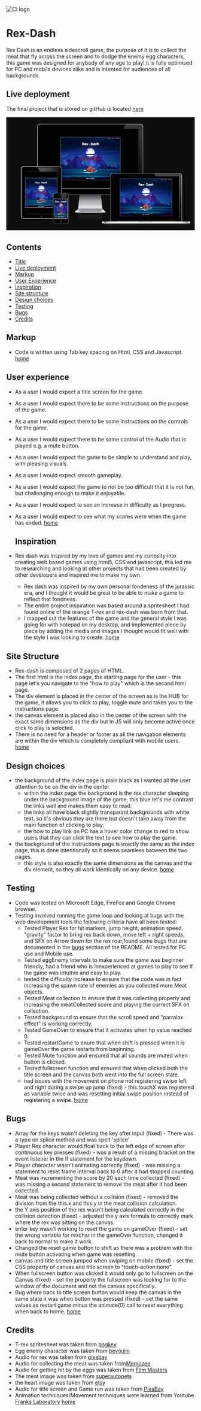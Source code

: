 ![CI logo](https://codeinstitute.s3.amazonaws.com/fullstack/ci_logo_small.png)

# Rex-Dash

Rex Dash is an endless sidescroll game, the purpose of it is to collect the meat that fly across the screen and to dodge the enemy egg characters,
this game was designed for anybody of any age to play! it is fully optimised for PC and mobile devices alike and is intented for audiences of all backgrounds.

## Live deployment

The final project that is stored on gitHub is located [here](https://liamedwards931.github.io/JavascriptProject/)

![Responsive screen shot of the project](assets/images/readmeimg/responsivescreen.png)

## Contents

- [Title](#rex-run)
- [Live deployment](#live-deployment)
- [Markup](#markup)
- [User Experience](#user-experience)
- [Inspiration](#inspiration)
- [Site structure](#site-structure)
- [Design choices](#design-choices)
- [Testing](#testing)
- [Bugs](#bugs)
- [Credits](#credits)

## Markup

- Code is written using Tab key spacing on Html, CSS and Javascript.
  [home](#rex-dash)

## User experience

- As a user I would expect a title screen for the game.
- As a user I would expect there to be some instructions on the purpose of the game.
- As a user I would expect there to be some instructions on the controls for the game.
- As a user I would expect there to be some control of the Audio that is played e.g. a mute button.
- As a user I would expect the game to be simple to understand and play, with pleasing visuals.
- As a user I would expect smooth gameplay.
- As a user I would expect the game to not be too difficult that it is not fun, but challenging enough to make it enjoyable.
- As a user I would expect to see an increase in difficulty as I progress.
- As a user I would expect to see what my scores were when the game has ended.
  [home](#rex-dash)

  ## Inspiration

- Rex dash was inspired by my love of games and my curiosity into creating web based games using html5, CSS and javascript, this led me to researching and looking at other projects that had been created by other developers and inspired me to make my own. 
    - Rex dash was inspired by my own personal fondeness of the jurassic era, and I thought it would be great to be able to make a game to reflect that fondness. 
    - The entire project inspiration was based around a spritesheet I had found online of the orange T-rex and rex-dash was born from that. 
    - I mapped out the features of the game and the general style I was going for with notepad on my desktop, and implemented piece by piece by adding the media and images I thought would fit well with the style I was looking to create. 
[home](#rex-dash)

## Site Structure

- Rex-dash is composed of 2 pages of HTML.
- The first html is the index page, the starting page for the user - this page let's you navigate to the "how to play" which is the second html page. 
- The div element is placed in the center of the screen as is the HUB for the game, it allows you to click to play, toggle mute and takes you to the instructions page.
- the canvas element is placed also in the center of the screen with the exact same dimensions as the div but in JS will only become active once click to play is selected.
- There is no need for a header or footer as all the navigation elements are within the div which is completely compliant with mobile users.
[home](#rex-dash)

## Design choices 

- the background of the index page is plain black as I wanted all the user attention to be on the div in the center
    - within the index page the background is the rex character sleeping under the background image of the game, this blue let's me contrast the links well and makes them easy to read. 
    - the links all have black slightly transparant backgrounds with white text, so it's obvious they are there but doesn't take away from the main function of clicking to play.
    - the how to play link on PC has a hover color change to red to show users that they can click the text to see how to play the game. 
- the background of the instructions page is exactly the same as the index page, this is done intentionally so it seems seamless between the two pages. 
    - this style is also exactly the same dimensions as the canvas and the div element, so they all work identically on any device.
[home](#rex-dash)

## Testing

- Code was tested on Microsoft Edge, FireFox and Google Chrome browser.
- Testing involved running the game loop and looking at bugs with the web development tools the following criteria have all been tested:
  - Tested Player Rex for hit markers, jump height, animation speed, "gravity" factor to bring rex back down, move left + right speeds, and SFX on Arrow down for the rex roar,found some bugs that are documented in the [bugs](#bugs) section of the README. All tested for PC use and Mobile use.
  - Tested eggEnemy intervals to make sure the game was beginner friendly, had a friend who is inexperienced at games to play to see if the game was intuitve and easy to play.
  - tested the difficulty increase to ensure that the code was in fact increasing the spawn rate of enemies as you collected more Meat objects.
  - Tested Meat collection to ensure that it was collecting properly and increasing the meatCollected score and playing the correct SFX on collection.
  - Tested background to ensure that the scroll speed and "parralax effect" is working correctly.
  - Tested GameOver to ensure that it activates when hp value reached 0.
  - Tested restartGame to enure that when shift is pressed when it is gameOver the game restarts from beginning.
  - Tested Mute function and ensured that all sounds are muted when button is clicked.
  - Tested fullscreen function and ensured that when clicked both the title screen and the canvas both went into the full screen state.
  - had issues with the movement on phone not registering swipe left and right during a swipe up jump (fixed) - this.touchX was registered as variable twice and was resetting initial swipe position instead of registering a swipe.
    [home](#rex-dash)

## Bugs

- Array for the keys wasn't deleting the key after input (fixed) - There was a typo on splice method and was spelt 'spilce'
- Player Rex character would float back to the left edge of screen after continuous key presses (fixed) - was a result of a missing bracket on the event listener in the If statement for the keydown.
- Player character wasn't animating correctly (fixed) - was missing a statement to reset frame interval back to 0 after it had stopped counting.
- Meat was incrementing the score by 20 each time collected (fixed) - was missing a second statement to remove the meat after it had been collected.
- Meat was being collected without a collision (fixed) - removed the division from the this.x and this.y in the meat collision calculation.
- the Y axis position of the rex wasn't being calculated correctly in the collision detection (fixed) - adjusted the y axis formula to correctly mark where the rex was sitting on the canvas.
- enter key wasn't working to reset the game on gameOver (fixed) - set the wrong variable for rexchar in the gameOver function, changed it back to normal to make it work.
- Changed the reset game button to shift as there was a problem with the mute button activating when game was resetting.
- canvas and title screen jumped when swiping on mobile (fixed) - set the CSS property of canvas and title screen to "touch-action:none".
- When fullscreen button was clicked it would only go to fullscreen on the Canvas (fixed) - set the property the fullscreen was looking for to the window of the document and not the canvas specifically.
- Bug where back to title screen button would keep the canvas in the same state it was when button was pressed (fixed) - set the same values as restart game minus the animate(0) call to reset everything when back to home.
  [home](#rex-dash)

## Credits

- T-rex spritesheet was taken from [pngkey](https://www.pngkey.com/download/u2e6o0o0o0w7w7a9_dinosaur-trex-dino-sprite-sheet/)
- Egg enemy character was taken from [bevoulin](https://bevouliin.com/category/game-asset/game-characters/page/3/)
- Audio for rex was taken from [pixabay](https://pixabay.com/sound-effects/search/t-rex/)
- Audio for collecting the meat was taken from[Memozee](http://animal.memozee.com/animal/SOUND/JurassicPark-Tyrannosaurus_rex-Roaring.wav)
- Audio for getting hit by the eggs was taken from [Film Masters](https://www.youtube.com/watch?v=b3NYvwd8vBI)
- The meat image was taken from [superautopets](https://superautopets.fandom.com/wiki/Meat_Bone)
- the heart image was taken from [etsy](https://etsy.com)
- Audio for title screen and Game run was taken from [PixaBay](https://pixabay.com/music/search/dinosaur/)
- Animation techniques/Movement techniques were learned from Youtube [Franks Laboratory](https://www.youtube.com/watch?v=GFO_txvwK_c)
  [home](#rex-dash)
